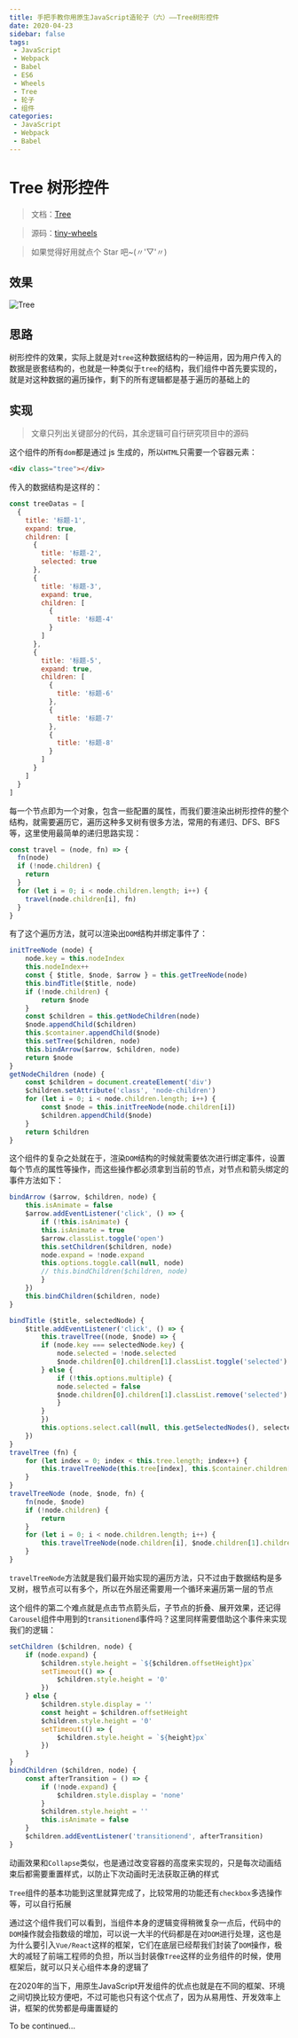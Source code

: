 ```yaml
---
title: 手把手教你用原生JavaScript造轮子（六）——Tree树形控件
date: 2020-04-23
sidebar: false
tags:
 - JavaScript
 - Webpack
 - Babel
 - ES6
 - Wheels
 - Tree
 - 轮子
 - 组件
categories:
 - JavaScript
 - Webpack
 - Babel
---
```


# Tree 树形控件

> 文档：[Tree](https://csdoker.github.io/tiny-wheels/components/tree.html#%E5%9F%BA%E7%A1%80%E7%94%A8%E6%B3%95)

> 源码：[tiny-wheels](https://github.com/csdoker/tiny-wheels)

> 如果觉得好用就点个 Star 吧~(〃'▽'〃)

<!-- more -->

## 效果

![Tree](https://i.loli.net/2020/04/23/ft7WeCXAVo6TDzH.gif)

## 思路

树形控件的效果，实际上就是对`tree`这种数据结构的一种运用，因为用户传入的数据是嵌套结构的，也就是一种类似于`tree`的结构，我们组件中首先要实现的，就是对这种数据的遍历操作，剩下的所有逻辑都是基于遍历的基础上的

## 实现

> 文章只列出关键部分的代码，其余逻辑可自行研究项目中的源码

这个组件的所有`dom`都是通过 js 生成的，所以`HTML`只需要一个容器元素：

```html
<div class="tree"></div>
```

传入的数据结构是这样的：

```javascript
const treeDatas = [
  {
    title: '标题-1',
    expand: true,
    children: [
      {
        title: '标题-2',
        selected: true
      },
      {
        title: '标题-3',
        expand: true,
        children: [
          {
            title: '标题-4'
          }
        ]
      },
      {
        title: '标题-5',
        expand: true,
        children: [
          {
            title: '标题-6'
          },
          {
            title: '标题-7'
          },
          {
            title: '标题-8'
          }
        ]
      }
    ]
  }
]
```

每一个节点即为一个对象，包含一些配置的属性，而我们要渲染出树形控件的整个结构，就需要遍历它，遍历这种多叉树有很多方法，常用的有递归、DFS、BFS 等，这里使用最简单的递归思路实现：

```javascript
const travel = (node, fn) => {
  fn(node)
  if (!node.children) {
    return
  }
  for (let i = 0; i < node.children.length; i++) {
    travel(node.children[i], fn)
  }
}
```

有了这个遍历方法，就可以渲染出`DOM`结构并绑定事件了：

```javascript
initTreeNode (node) {
    node.key = this.nodeIndex
    this.nodeIndex++
    const { $title, $node, $arrow } = this.getTreeNode(node)
    this.bindTitle($title, node)
    if (!node.children) {
        return $node
    }
    const $children = this.getNodeChildren(node)
    $node.appendChild($children)
    this.$container.appendChild($node)
    this.setTree($children, node)
    this.bindArrow($arrow, $children, node)
    return $node
}
getNodeChildren (node) {
    const $children = document.createElement('div')
    $children.setAttribute('class', 'node-children')
    for (let i = 0; i < node.children.length; i++) {
        const $node = this.initTreeNode(node.children[i])
        $children.appendChild($node)
    }
    return $children
}
```

这个组件的复杂之处就在于，渲染`DOM`结构的时候就需要依次进行绑定事件，设置每个节点的属性等操作，而这些操作都必须拿到当前的节点，对节点和箭头绑定的事件方法如下：

```javascript
bindArrow ($arrow, $children, node) {
    this.isAnimate = false
    $arrow.addEventListener('click', () => {
        if (!this.isAnimate) {
        this.isAnimate = true
        $arrow.classList.toggle('open')
        this.setChildren($children, node)
        node.expand = !node.expand
        this.options.toggle.call(null, node)
        // this.bindChildren($children, node)
        }
    })
    this.bindChildren($children, node)
}

bindTitle ($title, selectedNode) {
    $title.addEventListener('click', () => {
        this.travelTree((node, $node) => {
        if (node.key === selectedNode.key) {
            node.selected = !node.selected
            $node.children[0].children[1].classList.toggle('selected')
        } else {
            if (!this.options.multiple) {
            node.selected = false
            $node.children[0].children[1].classList.remove('selected')
            }
        }
        })
        this.options.select.call(null, this.getSelectedNodes(), selectedNode)
    })
}
travelTree (fn) {
    for (let index = 0; index < this.tree.length; index++) {
        this.travelTreeNode(this.tree[index], this.$container.children[index], fn)
    }
}
travelTreeNode (node, $node, fn) {
    fn(node, $node)
    if (!node.children) {
        return
    }
    for (let i = 0; i < node.children.length; i++) {
        this.travelTreeNode(node.children[i], $node.children[1].children[i], fn)
    }
}
```

`travelTreeNode`方法就是我们最开始实现的遍历方法，只不过由于数据结构是多叉树，根节点可以有多个，所以在外层还需要用一个循环来遍历第一层的节点

这个组件的第二个难点就是点击节点箭头后，子节点的折叠、展开效果，还记得`Carousel`组件中用到的`transitionend`事件吗？这里同样需要借助这个事件来实现我们的逻辑：

```javascript
setChildren ($children, node) {
    if (node.expand) {
        $children.style.height = `${$children.offsetHeight}px`
        setTimeout(() => {
            $children.style.height = '0'
        })
    } else {
        $children.style.display = ''
        const height = $children.offsetHeight
        $children.style.height = '0'
        setTimeout(() => {
            $children.style.height = `${height}px`
        })
    }
}
bindChildren ($children, node) {
    const afterTransition = () => {
        if (!node.expand) {
            $children.style.display = 'none'
        }
        $children.style.height = ''
        this.isAnimate = false
    }
    $children.addEventListener('transitionend', afterTransition)
}
```

动画效果和`Collapse`类似，也是通过改变容器的高度来实现的，只是每次动画结束后都需要重置样式，以防止下次动画时无法获取正确的样式

`Tree`组件的基本功能到这里就算完成了，比较常用的功能还有`checkbox`多选操作等，可以自行拓展

通过这个组件我们可以看到，当组件本身的逻辑变得稍微复杂一点后，代码中的`DOM`操作就会指数级的增加，可以说一大半的代码都是在对`DOM`进行处理，这也是为什么要引入`Vue/React`这样的框架，它们在底层已经帮我们封装了`DOM`操作，极大的减轻了前端工程师的负担，所以当封装像`Tree`这样的业务组件的时候，使用框架后，就可以只关心组件本身的逻辑了

在2020年的当下，用原生JavaScript开发组件的优点也就是在不同的框架、环境之间切换比较方便吧，不过可能也只有这个优点了，因为从易用性、开发效率上讲，框架的优势都是毋庸置疑的

To be continued...
